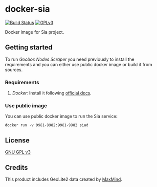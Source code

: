 # docker-sia
[![Build Status](https://travis-ci.org/GooBox/docker-sia.svg?branch=master)](https://travis-ci.org/GooBox/docker-sia)
[![GPLv3](https://img.shields.io/badge/license-GPLv3-blue.svg)](https://www.gnu.org/copyleft/gpl.html)

Docker image for Sia project.

## Getting started
To run _Goobox Nodes Scraper_ you need previously to install the requirements and you can either use public docker 
image or build it from sources.

### Requirements
1. *Docker:* Install it following [official docs](https://docs.docker.com/engine/installation/).

### Use public image
You can use public docker image to run the Sia service:

    docker run -v 9981-9982:9981-9982 siad

## License

[GNU GPL v3](https://github.com/GooBox/docker-sia/blob/master/LICENSE)

## Credits

This product includes GeoLite2 data created by [MaxMind](http://www.maxmind.com).
